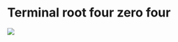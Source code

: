 # Terminal root four zero four
![](https://yt3.ggpht.com/-XFpQHX2a6JY/AAAAAAAAAAI/AAAAAAAAAAA/_MUVOxY8vgM/s900-c-k-no-mo-rj-c0xffffff/photo.jpg)
